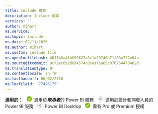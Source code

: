 ```yaml
---
title: Include 檔案
description: Include 檔案
services: ''
author: mihart
ms.service: ''
ms.topic: include
ms.date: 02/11/2020
ms.author: mihart
ms.custom: include file
ms.openlocfilehash: 4615b3a4fb859627a8c1a20746b71f80a722e04a
ms.sourcegitcommit: 9c72ec6b2d6d4574c86e976a65c076764473482d
ms.translationtype: HT
ms.contentlocale: zh-TW
ms.lasthandoff: 06/02/2020
ms.locfileid: "77496175"
---
```

<Token>**適用於：** ![是](media/yes.png) 適用於***取用者***的 Power BI 服務 ![否](media/no.png) 適用於設計和開發人員的 Power BI 服務 ![否](media/no.png) Power BI Desktop ![是](media/yes.png) 需有 Pro 或 Premium 授權</Token>